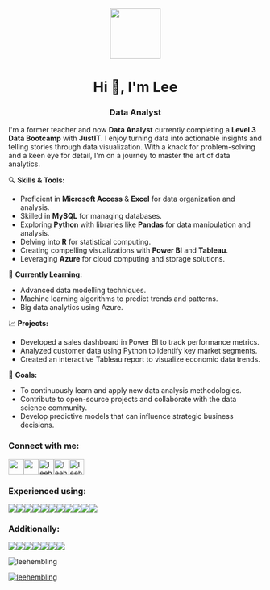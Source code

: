 <div id="header" align="center">
  <img src="https://media.giphy.com/media/v1.Y2lkPTc5MGI3NjExcWN6M201azVvMXlzY2hiZzc5ZjBxejA2dTN0NDIzNmY2dDF1OG1tciZlcD12MV9pbnRlcm5hbF9naWZfYnlfaWQmY3Q9cw/jjcvCCXrM3iCY/giphy.gif" width="100"/>
 <!-- <div id="badges">
  <a href="www.linkedin.com/in/leehembling">
    <img src="https://img.shields.io/badge/LinkedIn-blue?style=for-the-badge&logo=linkedin&logoColor=white" alt="LinkedIn Badge"/>
  </a>
</div> --->
</div>

<!---
- 👋 Hi, I’m @Leehembling
- 
- 👀 I’m interested in ... 
- 🌱 I’m currently learning ...
- 💞️ I’m looking to collaborate on ...
- 📫 How to reach me ...
- 😄 Pronouns: ...
- ⚡ Fun fact: ...
--->
<!---
Leehembling/Leehembling is a ✨ special ✨ repository because its `README.md` (this file) appears on your GitHub profile.
You can click the Preview link to take a look at your changes.
--->
<h1 align="center">Hi 👋, I'm Lee</h1>
<h3 align="center">Data Analyst</h3>

<!---```markdown --->

I'm a former teacher and now **Data Analyst** currently completing a **Level 3 Data Bootcamp** with **JustIT**. I enjoy turning data into actionable insights and telling stories through data visualization. With a knack for problem-solving and a keen eye for detail, I'm on a journey to master the art of data analytics.

🔍 **Skills & Tools:**
- Proficient in **Microsoft Access** & **Excel** for data organization and analysis.
- Skilled in **MySQL** for managing databases.
- Exploring **Python** with libraries like **Pandas** for data manipulation and analysis.
- Delving into **R** for statistical computing.
- Creating compelling visualizations with **Power BI** and **Tableau**.
- Leveraging **Azure** for cloud computing and storage solutions.

🌱 **Currently Learning:**
- Advanced data modelling techniques.
- Machine learning algorithms to predict trends and patterns.
- Big data analytics using Azure.

📈 **Projects:**
- Developed a sales dashboard in Power BI to track performance metrics.
- Analyzed customer data using Python to identify key market segments.
- Created an interactive Tableau report to visualize economic data trends.

🎯 **Goals:**
- To continuously learn and apply new data analysis methodologies.
- Contribute to open-source projects and collaborate with the data science community.
- Develop predictive models that can influence strategic business decisions.


<!---```

<!---📄 Know about my experiences [www.linkedin.com/in/leehembling](www.linkedin.com/in/leehembling) --->
<!--- 📫 **How to reach me:**
- Feel free to connect with me on [LinkedIn](#) or drop me an email at [myemail@example.com](mailto:myemail@example.com).
--->
<h3 align="left">Connect with me:</h3>
<p align="left">
<a href="mailto:leehembling@mac.com.com" target="blank"><img align="center" src="https://img.shields.io/badge/email%3A_leehembling%40mac.com-white?style=flat-square&labelColor=blue&color=white&link=mailto%3Aleehembling%40mac.com" height="30"</a><a href="https://linkedin.com/in/leehembling" target="blank"><img align="center" src="https://img.shields.io/badge/LinkedIn-0077B5?style=for-the-badge&logo=linkedin&logoColor=white alt="leehembling" height="30"/></a><a href="https://learn.microsoft.com/en-us/users/leehembling-1630/" target="blank"><img align="center" src="https://img.shields.io/badge/Microsoft%20Academic-2D9FD9?style=for-the-badge&logo=Microsoft%20Academic&logoColor=white" alt="leehembling" height="30"/></a><a href="https://www.kaggle.com/leehembling" target="blank"><img align="center" src="https://img.shields.io/badge/Kaggle-20BEFF?style=for-the-badge&logo=Kaggle&logoColor=white" alt="leehembling" height="30"/></a><a href="https://public.tableau.com/app/profile/lee.hembling/vizzes" target="blank"><img align="center" src="https://img.shields.io/badge/Tableau-E97627?style=for-the-badge&logo=Tableau&logoColor=white" alt="leehembling" height="30"></a>
</p>

<h3 align="left">Experienced using:</h3>

<!--- 
 <a href="https://azure.microsoft.com/en-in/" target="_blank" rel="noreferrer"> <img src="https://www.vectorlogo.zone/logos/microsoft_azure/microsoft_azure-icon.svg" alt="azure" width="40" height="40"/> </a> <a href="https://www.mysql.com/" target="_blank" rel="noreferrer"> <img src="https://raw.githubusercontent.com/devicons/devicon/master/icons/mysql/mysql-original-wordmark.svg" alt="mysql" width="40" height="40"/> </a> <a href="https://www.photoshop.com/en" target="_blank" rel="noreferrer"> <img src="https://raw.githubusercontent.com/devicons/devicon/master/icons/photoshop/photoshop-line.svg" alt="photoshop" width="40" height="40"/> </a> </p>
--->
<img src="https://img.shields.io/badge/Microsoft_Access-A4373A?style=for-the-badge&logo=microsoft-access&logoColor=white"><img src="https://img.shields.io/badge/microsoft%20azure-0089D6?style=for-the-badge&logo=microsoft-azure&logoColor=white"><img src="https://img.shields.io/badge/Colab-F9AB00?style=for-the-badge&logo=googlecolab&color=525252"><img src="https://img.shields.io/badge/Microsoft_Excel-217346?style=for-the-badge&logo=microsoft-excel&logoColor=white"><img src="https://img.shields.io/badge/Google%20Sheets-34A853?style=for-the-badge&logo=google-sheets&logoColor=white"><img src="https://img.shields.io/badge/MySQL-005C84?style=for-the-badge&logo=mysql&logoColor=white"><img src="https://img.shields.io/badge/Pandas-2C2D72?style=for-the-badge&logo=pandas&logoColor=white"><img src="https://img.shields.io/badge/PowerBI-F2C811?style=for-the-badge&logo=Power%20BI&logoColor=white"><img src="https://img.shields.io/badge/Python-FFD43B?style=for-the-badge&logo=python&logoColor=blue"><img src="https://img.shields.io/badge/R-276DC3?style=for-the-badge&logo=r&logoColor=white"><img src="https://img.shields.io/badge/Tableau-E97627?style=for-the-badge&logo=Tableau&logoColor=white">





<h3 align="left">Additionally:</h3>

<p align="left"><img src="https://img.shields.io/badge/Adobe%20Lightroom-31A8FF?style=for-the-badge&logo=Adobe%20Lightroom&logoColor=white"><img src="https://img.shields.io/badge/Adobe%20Photoshop-31A8FF?style=for-the-badge&logo=Adobe%20Photoshop&logoColor=black"><img src="https://img.shields.io/badge/Adobe%20Premiere%20Pro-9999FF?style=for-the-badge&logo=Adobe%20Premiere%20Pro&logoColor=white"><img src="https://img.shields.io/badge/Microsoft_SharePoint-0078D4?style=for-the-badge&logo=microsoft-sharepoint&logoColor=white"><img src="https://img.shields.io/badge/HTML5-E34F26?style=for-the-badge&logo=html5&logoColor=white"><img src="https://img.shields.io/badge/Microsoft_Teams-6264A7?style=for-the-badge&logo=microsoft-teams&logoColor=white"><img src="https://img.shields.io/badge/Wix-000?style=for-the-badge&logo=wix&logoColor=white">

<!--- <p><img align="center" src="https://github-readme-stats.vercel.app/api/top-langs?username=leehembling&show_icons=true&locale=en&layout=compact" alt="leehembling" /></p> --->
<p align="left"> <img src="https://komarev.com/ghpvc/?username=leehembling&label=Profile%20views&color=0e75b6&style=flat" alt="leehembling" /> </p>

<p align="left"> <a href="https://github.com/ryo-ma/github-profile-trophy"><img src="https://github-profile-trophy.vercel.app/?username=leehembling" alt="leehembling" /></a> </p>
